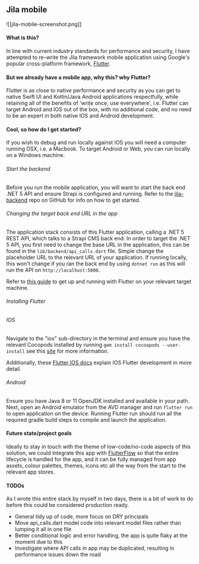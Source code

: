 ## Jila mobile
![[jila-mobile-screenshot.png]]

#### What is this?

In line with current industry standards for performance and security, I have attempted to re-write the Jila framework mobile application using Google's popular cross-platform framework, <a href='https://flutter.dev/'>Flutter</a>.

#### But we already have a mobile app, why this? why Flutter?

Flutter is as close to native performance and security as you can get to native Swift UI and Kotlin/Java Android applications respectfully, while retaining all of the benefits of 'write once, use everywhere', i.e. Flutter can target Android and IOS out of the box, with no additional code, and no need to be an expert in both native IOS and Android development. 

#### Cool, so how do I get started?
If you wish to debug and run locally against IOS you will need a computer running OSX, i.e. a Macbook. To target Android or Web, you can run locally on a Windows machine.

###### Start the backend

Before you run the mobile application, you will want to start the back end .NET 5 API and ensure Strapi is configured and running. Refer to the <a href='https://github.com/JilaFramework/jila-backend'>jila-backend<a/> repo on GitHub for info on how to get started.

###### Changing the target back end URL in the app
The application stack consists of this Flutter application, calling a .NET 5 REST API, which talks to a Strapi CMS back end. In order to target the .NET 5 API, you first need to change the base URL in the application, this can be found in the `lib/backend/api_calls.dart` file. Simple change the placeholder URL to the relevant URL of your application. If running locally, this won't change if you ran the back end by using `dotnet run` as this will run the API on `http://localhost:5000`.

Refer to <a href='https://flutter.dev/docs/get-started/install'>this guide</a> to get up and running with Flutter on your relevant target machine.

###### Installing Flutter

###### IOS

Navigate to the "ios" sub-directory in the terminal and ensure you have the relevant Cocopods installed by running `gem install cocoapods --user-install`
see this <a href='https://guides.cocoapods.org/using/getting-started.html'>site<a/> for more information.

Additionally, these <a href='https://flutter.dev/docs/get-started/flutter-for/ios-devs'>Flutter IOS docs<a/> explain IOS Flutter development in more detail.
	
###### Android
	
Ensure you have Java 8 or 11 OpenJDK installed and available in your path. 
Next, open an Android emulator from the AVD manager and run `flutter run` to open application on the device. Running Flutter run should run all the required gradle build steps to compile and launch the application.
	
#### Future state/project goals
	
Ideally to stay in touch with the theme of low-code/no-code aspects of this solution, we could integrate this app with <a href='https://flutterflow.io/'>FlutterFlow<a/> so that the entire lifecycle is handled for the app, and it can be fully managed from app assets, colour palettes, themes, icons etc all the way from the start to the relevant app stores.
	
#### TODOs
	
As I wrote this entire stack by myself in two days, there is a bit of work to do before this could be considered production ready.
	
- General tidy up of code, more focus on DRY principals
- Move api_calls.dart model code into relevant model files rather than lumping it all in one file
- Better conditional logic and error handling, the app is quite flaky at the moment due to this
- Investigate where API calls in app may be duplicated, resulting in performance issues down the road